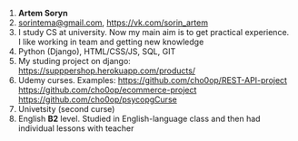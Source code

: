 1. **Artem Soryn**
2. sorintema@gmail.com, https://vk.com/sorin_artem
3. I study CS at university. Now my main aim is to get practical experience. I like working in team and getting new knowledge
4. Python (Django), HTML/CSS/JS, SQL, GIT
5. My studing project on django: https://supppershop.herokuapp.com/products/
6. Udemy curses. Examples:
https://github.com/cho0op/REST-API-project
https://github.com/cho0op/ecommerce-project
https://github.com/cho0op/psycopgCurse
7. Univetsity (second curse)
8. English **B2** level. Studied in English-language class and then had individual lessons with teacher